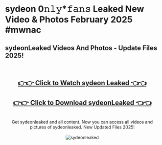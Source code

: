 # sydeon 0𝚗𝚕𝚢*𝚏𝚊𝚗𝚜 Leaked New Video & Photos February 2025 #mwnac

<h2>sydeonLeaked Videos And Photos - Update Files 2025!</h2>
<br>
<div align="center">
<h2><a href="https://mediaupload.pro?title=sydeon&ref=11F" rel="nofollow">👉👉 Click to Watch sydeon Leaked 👈👈</a></h2>
<h2><a href="https://mediaupload.pro?title=sydeon&ref=11F" rel="nofollow">👉👉 Click to Download sydeonLeaked 👈👈</a></h2>
<br>
Get sydeonleaked and all content. Now you can access all videos and pictures of sydeonleaked. New Updated Files 2025!
<br>
<br>
<a href="https://mediaupload.pro?title=sydeon&ref=11F" rel="nofollow" data-target="animated-image.originalLink"><img src="https://i.ibb.co/Gkj2r4b/banner.png" alt="sydeonleaked" style="max-width: 100%; display: inline-block;" data-target="animated-image.originalImage"></a>
</div>
<br>

